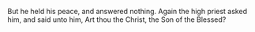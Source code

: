 But he held his peace, and answered nothing. Again the high priest asked him, and said unto him, Art thou the Christ, the Son of the Blessed?
